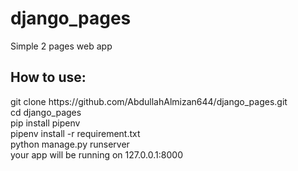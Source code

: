 # django_pages

<p>Simple 2 pages web app</p>

<h2>How to use:</h2>
git clone https://github.com/AbdullahAlmizan644/django_pages.git
</br>
cd django_pages
</br>
pip install pipenv
</br>
pipenv install -r requirement.txt
</br>
python manage.py runserver
</br>
your app will be running on 127.0.0.1:8000
